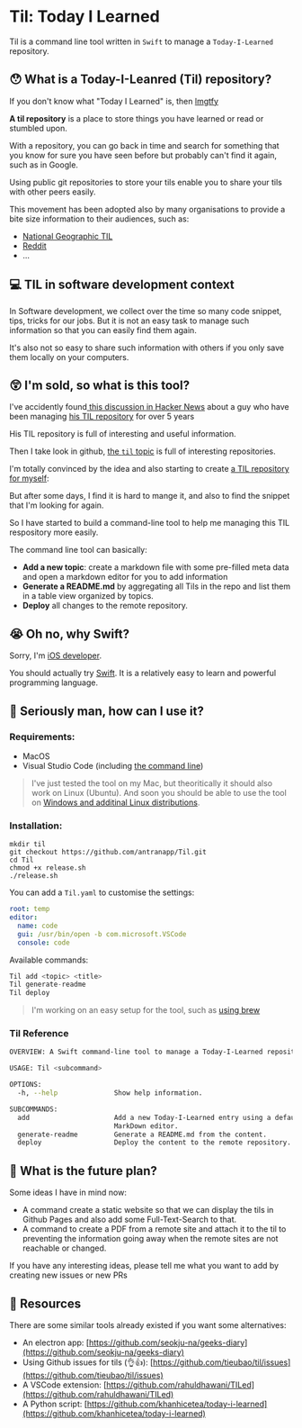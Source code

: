 # Til: Today I Learned

Til is a command line tool written in `Swift` to manage a `Today-I-Learned` repository.

## 😯 What is a Today-I-Leanred (Til) repository?

If you don't know what "Today I Learned" is, then [lmgtfy](https://www.google.com/search?q=today+i+learned)

**A til repository** is a place to store things you have learned or read or stumbled upon.

With a repository, you can go back in time and search for something that you know for sure you have seen before but probably can't find it again, such as in Google.

Using public git repositories to store your tils enable you to share your tils with other peers easily.

This movement has been adopted also by many organisations to provide a bite size information to their audiences, such as:

- [National Geographic TIL](https://video.nationalgeographic.com/video/til)
- [Reddit](https://www.reddit.com/r/todayilearned/)
- ...

## 💻 TIL in software development context

In Software development, we collect over the time so many code snippet, tips, tricks for our jobs. But it is not an easy task to manage such information so that you can easily find them again.

It's also not so easy to share such information with others if you only save them locally on your computers.

## 😲 I'm sold, so what is this tool?

I've accidently found[ this discussion in Hacker News](https://news.ycombinator.com/item?id=22908044) about a guy who have been managing [his TIL repository](https://github.com/jbranchaud/til) for over 5 years

His TIL repository is full of interesting and useful information.

Then I take look in github, [the `til` topic](https://github.com/topics/til) is full of interesting repositories.

I'm totally convinced by the idea and also starting to create [a TIL repository for myself](https://github.com/antranapp/today-i-learned): 

But after some days, I find it is hard to mange it, and also to find the snippet that I'm looking for again.

So I have started to build a command-line tool to help me managing this TIL respository more easily.

The command line tool can basically:

- **Add a new topic**: create a markdown file with some pre-filled meta data and open a markdown editor for you to add information
- **Generate a README.md** by aggregating all Tils in the repo and list them in a table view organized by topics.
- **Deploy** all changes to the remote repository.

## 😭 Oh no, why Swift?

Sorry, I'm [iOS developer](https://antran.app).

You should actually try [Swift](https://swift.org/). It is a relatively easy to learn and powerful programming language.

## 💪 Seriously man, how can I use it?

### Requirements:

- MacOS
- Visual Studio Code (including [the command line](https://code.visualstudio.com/docs/setup/mac))

> I've just tested the tool on my Mac, but theoritically it should also work on Linux (Ubuntu). And soon you should be able to use the tool on [Windows and additinal Linux distributions](https://swift.org/blog/5-3-release-process/).


### Installation:

```
mkdir til
git checkout https://github.com/antranapp/Til.git
cd Til
chmod +x release.sh
./release.sh
```

You can add a `Til.yaml` to customise the settings:

```yaml
root: temp
editor:
  name: code
  gui: /usr/bin/open -b com.microsoft.VSCode
  console: code
```

Available commands:

```swift
Til add <topic> <title>
Til generate-readme
Til deploy
```

> I'm working on an easy setup for the tool, such as [using brew](https://medium.com/@mxcl/maintaining-a-homebrew-tap-for-swift-projects-7287ed379324)

### Til Reference


```bash
OVERVIEW: A Swift command-line tool to manage a Today-I-Learned repository

USAGE: Til <subcommand>

OPTIONS:
  -h, --help              Show help information.

SUBCOMMANDS:
  add                     Add a new Today-I-Learned entry using a default
                          MarkDown editor.
  generate-readme         Generate a README.md from the content.
  deploy                  Deploy the content to the remote repository.

```

## 🤯 What is the future plan?

Some ideas I have in mind now:

- A command create a static website so that we can display the tils in Github Pages and also add some Full-Text-Search to that. 
- A command to create a PDF from a remote site and attach it to the til to preventing the information going away when the remote sites are not reachable or changed.

If you have any interesting ideas, please tell me what you want to add by creating new issues or new PRs

## 🍻 Resources
There are some similar tools already existed if you want some alternatives:

- An electron app: [https://github.com/seokju-na/geeks-diary](https://github.com/seokju-na/geeks-diary)
- Using Github issues for tils (👌👍): [https://github.com/tieubao/til/issues](https://github.com/tieubao/til/issues)
- A VSCode extension: [https://github.com/rahuldhawani/TILed](https://github.com/rahuldhawani/TILed)
- A Python script: [https://github.com/khanhicetea/today-i-learned](https://github.com/khanhicetea/today-i-learned)

